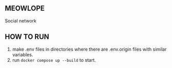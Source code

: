 ## MEOWLOPE
Social network

## HOW TO RUN

1. make .env files in directories where there are .env.origin files with similar variables.
2. run `docker compose up --build` to start.